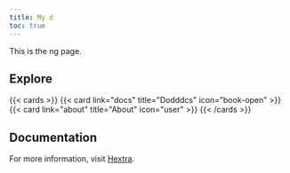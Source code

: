 ```yaml
---
title: My d
toc: true
---
```


This is the ng page.

## Explore

{{< cards >}}
  {{< card link="docs" title="Dodddcs" icon="book-open" >}}
  {{< card link="about" title="About" icon="user" >}}
{{< /cards >}}

## Documentation

For more information, visit [Hextra](https://imfing.github.io/hextra).

